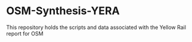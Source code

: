 # OSM-Synthesis-YERA
This repository holds the scripts and data associated with the Yellow Rail report for OSM
